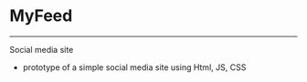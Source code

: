 # MyFeed
_______________
 Social media site
 - prototype of a simple social media site using Html, JS, CSS
